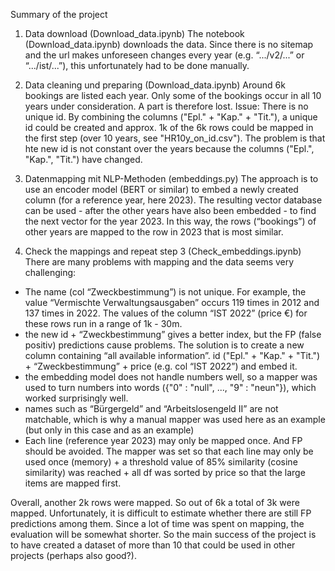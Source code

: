 Summary of the project

1. Data download (Download_data.ipynb)
The notebook (Download_data.ipynb) downloads the data. Since there is no sitemap and the url makes unforeseen changes every year (e.g. “.../v2/...” or “.../ist/...”), this unfortunately had to be done manually.

2. Data cleaning und preparing (Download_data.ipynb)
Around 6k bookings are listed each year. Only some of the bookings occur in all 10 years under consideration. A part is therefore lost.
Issue: There is no unique id. By combining the columns ("Epl." + "Kap." + "Tit."), a unique id could be created and approx. 1k of the 6k rows could be mapped in the first step (over 10 years, see "HR10y_on_id.csv"). The problem is that hte new id is not constant over the years because the columns ("Epl.", "Kap.", "Tit.") have changed.

3. Datenmapping mit NLP-Methoden (embeddings.py)
The approach is to use an encoder model (BERT or similar) to embed a newly created column (for a reference year, here 2023). The resulting vector database can be used - after the other years have also been embedded - to find the next vector for the year 2023. In this way, the rows (“bookings”) of other years are mapped to the row in 2023 that is most similar.

4. Check the mappings and repeat step 3 (Check_embeddings.ipynb)
There are many problems with mapping and the data seems very challenging:
- The name (col “Zweckbestimmung”) is not unique. For example, the value “Vermischte Verwaltungsausgaben” occurs 119 times in 2012 and 137 times in 2022. The values of the column “IST 2022” (price €) for these rows run in a range of 1k - 30m.
- the new id + “Zweckbestimmung” gives a better index, but the FP (false positiv) predictions cause problems. The solution is to create a new column containing “all available information”. id ("Epl." + "Kap." + "Tit.") + “Zweckbestimmung” + price (e.g. col “IST 2022”) and embed it. 
- the embedding model does not handle numbers well, so a mapper was used to turn numbers into words ({"0" : "null", ..., "9" : "neun"}), which worked surprisingly well.
- names such as “Bürgergeld” and “Arbeitslosengeld II” are not matchable, which is why a manual mapper was used here as an example (but only in this case and as an example)
- Each line (reference year 2023) may only be mapped once. And FP should be avoided. The mapper was set so that each line may only be used once (memory) + a threshold value of 85% similarity (cosine similarity) was reached + all df was sorted by price so that the large items are mapped first.

Overall, another 2k rows were mapped. So out of 6k a total of 3k were mapped. Unfortunately, it is difficult to estimate whether there are still FP predictions among them.
Since a lot of time was spent on mapping, the evaluation will be somewhat shorter. So the main success of the project is to have created a dataset of more than 10 that could be used in other projects (perhaps also good?).
